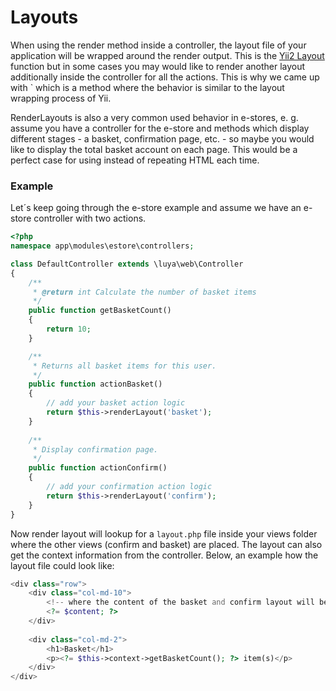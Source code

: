 # Layouts

When using the render method inside a controller, the layout file of your application will be wrapped around the render output. This is the [Yii2 Layout](https://www.yiiframework.com/doc-2.0/guide-structure-views.html#layouts) function but in some cases you may would like to render another layout additionally inside the controller for all the actions. This is why we came up with <class name="luya\web\Controller" method="renderLayout" />` which is a method where the behavior is similar to the layout wrapping process of Yii.

RenderLayouts is also a very common used behavior in e-stores, e. g. assume you have a controller for the e-store and methods which display different stages - a basket, confirmation page, etc. - so maybe you would like to display the total basket account on each page. This would be a perfect case for using <class name="luya\web\Controller" method="renderLayout" /> instead of repeating HTML each time.

### Example

Let´s keep going through the e-store example and assume we have an e-store controller with two actions.

```php
<?php
namespace app\modules\estore\controllers;

class DefaultController extends \luya\web\Controller
{
    /**
     * @return int Calculate the number of basket items
     */
    public function getBasketCount()
    {
        return 10;
    }

    /**
     * Returns all basket items for this user.
     */
    public function actionBasket()
    {   
        // add your basket action logic
        return $this->renderLayout('basket');
    }
    
    /**
     * Display confirmation page.
     */
    public function actionConfirm()
    {
        // add your confirmation action logic
        return $this->renderLayout('confirm');
    }
}
```

Now render layout will lookup for a `layout.php` file inside your views folder where the other views (confirm and basket) are placed. The layout can also get the context information from the controller. Below, an example how the layout file could look like:

```php
<div class="row">
    <div class="col-md-10">
        <!-- where the content of the basket and confirm layout will be returned -->
        <?= $content; ?>
    </div>
    
    <div class="col-md-2">
        <h1>Basket</h1>
        <p><?= $this->context->getBasketCount(); ?> item(s)</p>
    </div>
</div>
```
